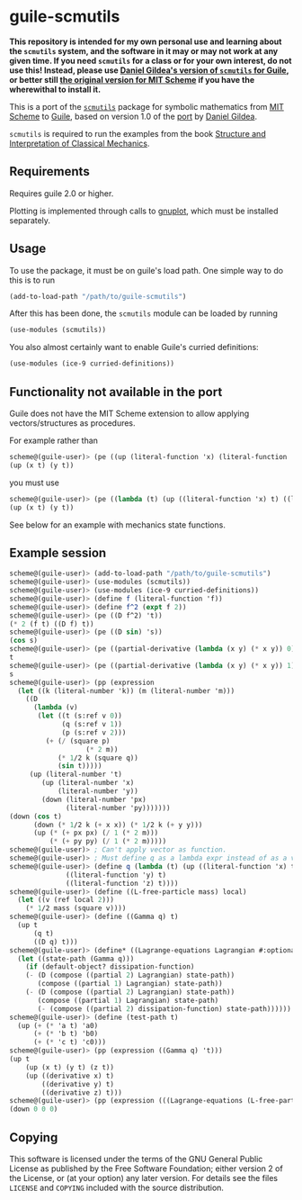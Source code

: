 # guile-scmutils

**This repository is intended for my own personal use and learning about the `scmutils` system, and the software in it may or may not work at any given time. If you need `scmutils` for a class or for your own interest, do not use this! Instead, please use [Daniel Gildea's version of `scmutils` for Guile](http://www.cs.rochester.edu/~gildea/guile-scmutils/), or better still [the original version for MIT Scheme](http://www-swiss.ai.mit.edu/~gjs/6946/linux-install.htm) if you have the wherewithal to install it.**

This is a port of the [`scmutils`](http://www-swiss.ai.mit.edu/~gjs/6946/linux-install.htm) package for symbolic mathematics from [MIT Scheme](http://www.gnu.org/software/mit-scheme/) to [Guile](http://www.gnu.org/software/guile/guile.html), based on version 1.0 of the [port](http://www.cs.rochester.edu/~gildea/guile-scmutils/) by [Daniel Gildea](http://www.cs.rochester.edu/~gildea/).

`scmutils` is required to run the examples from the book [Structure and Interpretation of Classical Mechanics](http://mitpress.mit.edu/SICM/).

## Requirements

Requires guile 2.0 or higher.

Plotting is implemented through calls to [gnuplot](http://www.gnuplot.info), which must be installed separately.

## Usage

To use the package, it must be on guile's load path. One simple way to do this is to run
```Scheme
(add-to-load-path "/path/to/guile-scmutils")
```
After this has been done, the `scmutils` module can be loaded by running
```Scheme
(use-modules (scmutils))
```
You also almost certainly want to enable Guile's curried definitions:
```Scheme
(use-modules (ice-9 curried-definitions))
```

## Functionality not available in the port

Guile does not have the MIT Scheme extension to allow applying vectors/structures as procedures.

For example rather than
```Scheme
scheme@(guile-user)> (pe ((up (literal-function 'x) (literal-function 'y)) 't))
(up (x t) (y t))
```
you must use
```Scheme
scheme@(guile-user)> (pe ((lambda (t) (up ((literal-function 'x) t) ((literal-function 'y) t))) 't))
(up (x t) (y t))
```
See below for an example with mechanics state functions.

## Example session

```Scheme
scheme@(guile-user)> (add-to-load-path "/path/to/guile-scmutils")
scheme@(guile-user)> (use-modules (scmutils))
scheme@(guile-user)> (use-modules (ice-9 curried-definitions))
scheme@(guile-user)> (define f (literal-function 'f))
scheme@(guile-user)> (define f^2 (expt f 2))
scheme@(guile-user)> (pe ((D f^2) 't))
(* 2 (f t) ((D f) t))
scheme@(guile-user)> (pe ((D sin) 's))
(cos s)
scheme@(guile-user)> (pe ((partial-derivative (lambda (x y) (* x y)) 0) 's 't ))
t
scheme@(guile-user)> (pe ((partial-derivative (lambda (x y) (* x y)) 1) 's 't ))
s
scheme@(guile-user)> (pp (expression
  (let ((k (literal-number 'k)) (m (literal-number 'm)))
    ((D
      (lambda (v)
       (let ((t (s:ref v 0))
             (q (s:ref v 1))
             (p (s:ref v 2)))
         (+ (/ (square p)
                   (* 2 m))
            (* 1/2 k (square q))
            (sin t)))))
     (up (literal-number 't)
        (up (literal-number 'x)
            (literal-number 'y))
        (down (literal-number 'px)
              (literal-number 'py)))))))
(down (cos t)
      (down (* 1/2 k (+ x x)) (* 1/2 k (+ y y)))
      (up (* (+ px px) (/ 1 (* 2 m)))
          (* (+ py py) (/ 1 (* 2 m)))))
scheme@(guile-user)> ; Can't apply vector as function.
scheme@(guile-user)> ; Must define q as a lambda expr instead of as a vector of literal functions.
scheme@(guile-user)> (define q (lambda (t) (up ((literal-function 'x) t)
              ((literal-function 'y) t)
              ((literal-function 'z) t))))
scheme@(guile-user)> (define ((L-free-particle mass) local)
  (let ((v (ref local 2)))
    (* 1/2 mass (square v))))
scheme@(guile-user)> (define ((Gamma q) t)
  (up t
      (q t)
      ((D q) t)))
scheme@(guile-user)> (define* ((Lagrange-equations Lagrangian #:optional dissipation-function) q)
  (let ((state-path (Gamma q)))
    (if (default-object? dissipation-function)
    (- (D (compose ((partial 2) Lagrangian) state-path))
       (compose ((partial 1) Lagrangian) state-path))
    (- (D (compose ((partial 2) Lagrangian) state-path))
       (compose ((partial 1) Lagrangian) state-path)
       (- (compose ((partial 2) dissipation-function) state-path))))))
scheme@(guile-user)> (define (test-path t)
  (up (+ (* 'a t) 'a0)
      (+ (* 'b t) 'b0)
      (+ (* 'c t) 'c0)))
scheme@(guile-user)> (pp (expression ((Gamma q) 't)))
(up t
    (up (x t) (y t) (z t))
    (up ((derivative x) t)
        ((derivative y) t)
        ((derivative z) t)))
scheme@(guile-user)> (pp (expression (((Lagrange-equations (L-free-particle 'm)) test-path) 't)))
(down 0 0 0)
```

## Copying

This software is licensed under the terms of the GNU General Public License as published by the Free Software Foundation; either version 2 of the License, or (at your option) any later version. For details see the files `LICENSE` and `COPYING` included with the source distribution.

